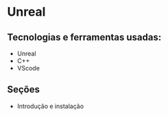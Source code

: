 # Unreal
## Tecnologias e ferramentas usadas:
- Unreal
- C++
- VScode

## Seções
- Introdução e instalação